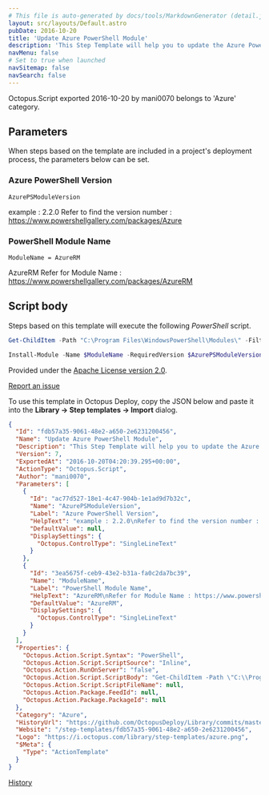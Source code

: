 ```yaml
---
# This file is auto-generated by docs/tools/MarkdownGenerator (detail.js)
layout: src/layouts/Default.astro
pubDate: 2016-10-20
title: 'Update Azure PowerShell Module'
description: 'This Step Template will help you to update the Azure PowerShell Module version on any targeted tentacle. [Note: Windows PowerShell 5.0 installed as pre-requisites for this step template to work]'
navMenu: false
# Set to true when launched
navSitemap: false
navSearch: false
---
```


Octopus.Script exported 2016-10-20 by mani0070 belongs to 'Azure' category.

## Parameters

When steps based on the template are included in a project's deployment process, the parameters below can be set.


<div class="param">

### Azure PowerShell Version

`AzurePSModuleVersion`

example : 2.2.0
Refer to find the version number : https://www.powershellgallery.com/packages/Azure

</div>
        
<div class="param">

### PowerShell Module Name

`ModuleName = AzureRM`

AzureRM
Refer for Module Name : https://www.powershellgallery.com/packages/AzureRM

</div>
        

## Script body

Steps based on this template will execute the following *PowerShell* script.

```powershell
Get-ChildItem -Path "C:\Program Files\WindowsPowerShell\Modules\" -Filter Azure* -Recurse -Force | Remove-Item -Force -Recurse -Verbose

Install-Module -Name $ModuleName -RequiredVersion $AzurePSModuleVersion -Force -Verbose
```

Provided under the [Apache License version 2.0](https://github.com/OctopusDeploy/Library/blob/master/LICENSE.txt).

[Report an issue](https://github.com/OctopusDeploy/Library/issues/new?assignees=&labels=&projects=&template=bug-report.yml&title=Issue%20with%20Update%20Azure%20PowerShell%20Module&step-template=Update%20Azure%20PowerShell%20Module)

<div class="get-json">

To use this template in Octopus Deploy, copy the JSON below and paste it into the **Library → Step templates → Import** dialog.

```json
{
  "Id": "fdb57a35-9061-48e2-a650-2e6231200456",
  "Name": "Update Azure PowerShell Module",
  "Description": "This Step Template will help you to update the Azure PowerShell Module version on any targeted tentacle. [Note: Windows PowerShell 5.0 installed as pre-requisites for this step template to work]",
  "Version": 7,
  "ExportedAt": "2016-10-20T04:20:39.295+00:00",
  "ActionType": "Octopus.Script",
  "Author": "mani0070",
  "Parameters": [
    {
      "Id": "ac77d527-18e1-4c47-904b-1e1ad9d7b32c",
      "Name": "AzurePSModuleVersion",
      "Label": "Azure PowerShell Version",
      "HelpText": "example : 2.2.0\nRefer to find the version number : https://www.powershellgallery.com/packages/Azure",
      "DefaultValue": null,
      "DisplaySettings": {
        "Octopus.ControlType": "SingleLineText"
      }
    },
    {
      "Id": "3ea5675f-ceb9-43e2-b31a-fa0c2da7bc39",
      "Name": "ModuleName",
      "Label": "PowerShell Module Name",
      "HelpText": "AzureRM\nRefer for Module Name : https://www.powershellgallery.com/packages/AzureRM",
      "DefaultValue": "AzureRM",
      "DisplaySettings": {
        "Octopus.ControlType": "SingleLineText"
      }
    }
  ],
  "Properties": {
    "Octopus.Action.Script.Syntax": "PowerShell",
    "Octopus.Action.Script.ScriptSource": "Inline",
    "Octopus.Action.RunOnServer": "false",
    "Octopus.Action.Script.ScriptBody": "Get-ChildItem -Path \"C:\\Program Files\\WindowsPowerShell\\Modules\\\" -Filter Azure* -Recurse -Force | Remove-Item -Force -Recurse -Verbose\n\nInstall-Module -Name $ModuleName -RequiredVersion $AzurePSModuleVersion -Force -Verbose",
    "Octopus.Action.Script.ScriptFileName": null,
    "Octopus.Action.Package.FeedId": null,
    "Octopus.Action.Package.PackageId": null
  },
  "Category": "Azure",
  "HistoryUrl": "https://github.com/OctopusDeploy/Library/commits/master/step-templates//opt/buildagent/work/75443764cd38076d/step-templates/azure-powershell-version-update.json",
  "Website": "/step-templates/fdb57a35-9061-48e2-a650-2e6231200456",
  "Logo": "https://i.octopus.com/library/step-templates/azure.png",
  "$Meta": {
    "Type": "ActionTemplate"
  }
}
```

[History](https://github.com/OctopusDeploy/Library/commits/master/step-templates/https://github.com/OctopusDeploy/Library/commits/master/step-templates//opt/buildagent/work/75443764cd38076d/step-templates/azure-powershell-version-update.json)

</div>
